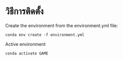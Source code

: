 # วิธีการติดตั้ง

Create the environment from the environment.yml file:

    conda env create -f environment.yml

Active environment
    
    conda activate GAME

#